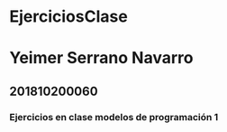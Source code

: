 # EjerciciosClase

# Yeimer Serrano Navarro 
## 201810200060

### Ejercicios en clase modelos de programación 1

